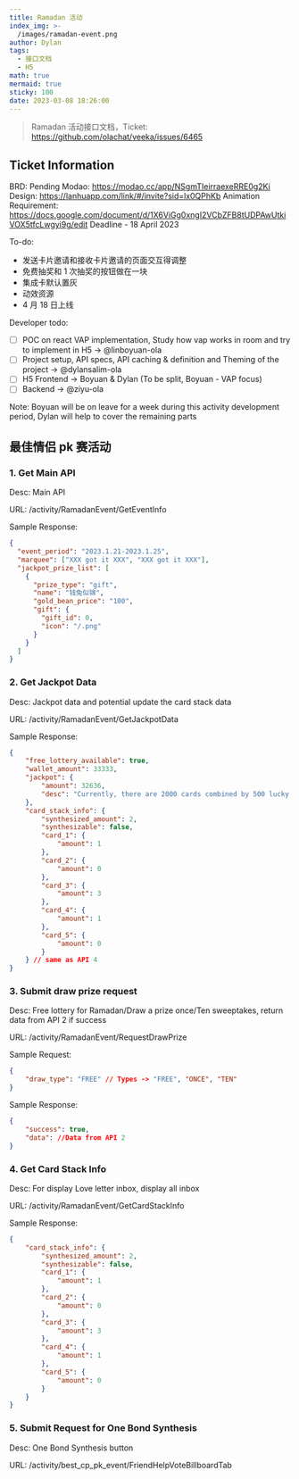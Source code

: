 ```yaml
---
title: Ramadan 活动
index_img: >-
  /images/ramadan-event.png
author: Dylan
tags:
  - 接口文档
  - H5
math: true
mermaid: true
sticky: 100
date: 2023-03-08 18:26:00
---
```


> Ramadan 活动接口文档，Ticket: https://github.com/olachat/veeka/issues/6465

<!-- more -->

## Ticket Information

BRD: Pending
Modao: https://modao.cc/app/NSgmTIeirraexeRRE0g2Ki
Design: https://lanhuapp.com/link/#/invite?sid=lx0QPhKb
Animation Requirement: https://docs.google.com/document/d/1X6ViGg0xngI2VCbZFB8tUDPAwUtkiVOX5tfcLwgyi9g/edit
Deadline - 18 April 2023

To-do:

- 发送卡片邀请和接收卡片邀请的页面交互得调整
- 免费抽奖和 1 次抽奖的按钮做在一块
- 集成卡默认置灰
- 动效资源
- 4 月 18 日上线

Developer todo:

- [ ] POC on react VAP implementation, Study how vap works in room and try to implement in H5 -> @linboyuan-ola
- [ ] Project setup, API specs, API caching & definition and Theming of the project -> @dylansalim-ola
- [ ] H5 Frontend -> Boyuan & Dylan (To be split, Boyuan - VAP focus)
- [ ] Backend -> @ziyu-ola

Note: Boyuan will be on leave for a week during this activity development period, Dylan will help to cover the remaining parts

## 最佳情侣 pk 赛活动

### 1. Get Main API

Desc: Main API

URL: /activity/RamadanEvent/GetEventInfo

Sample Response:

```json lines
{
  "event_period": "2023.1.21-2023.1.25",
  "marquee": ["XXX got it XXX", "XXX got it XXX"],
  "jackpot_prize_list": [
    {
      "prize_type": "gift",
      "name": "钱兔似锦",
      "gold_bean_price": "100",
      "gift": {
        "gift_id": 0,
        "icon": "/.png"
      }
    }
  ]
}
```

### 2. Get Jackpot Data

Desc: Jackpot data and potential update the card stack data

URL: /activity/RamadanEvent/GetJackpotData

Sample Response:

```json lines
{
    "free_lottery_available": true,
    "wallet_amount": 33333,
    "jackpot": {
        "amount": 32636,
        "desc": "Currently, there are 2000 cards combined by 500 lucky people"
    },
    "card_stack_info": {
        "synthesized_amount": 2,
        "synthesizable": false,
        "card_1": {
            "amount": 1
        },
        "card_2": {
            "amount": 0
        },
        "card_3": {
            "amount": 3
        },
        "card_4": {
            "amount": 1
        },
        "card_5": {
            "amount": 0
        }
    } // same as API 4
}
```

### 3. Submit draw prize request

Desc: Free lottery for Ramadan/Draw a prize once/Ten sweeptakes, return data from API 2 if success

URL: /activity/RamadanEvent/RequestDrawPrize

Sample Request:

```json lines
{
    "draw_type": "FREE" // Types -> "FREE", "ONCE", "TEN"
}
```

Sample Response:
```json lines
{
    "success": true,
    "data": //Data from API 2
}
```

### 4. Get Card Stack Info

Desc: For display Love letter inbox, display all inbox

URL: /activity/RamadanEvent/GetCardStackInfo

Sample Response:

```json lines
{
    "card_stack_info": {
        "synthesized_amount": 2,
        "synthesizable": false,
        "card_1": {
            "amount": 1
        },
        "card_2": {
            "amount": 0
        },
        "card_3": {
            "amount": 3
        },
        "card_4": {
            "amount": 1
        },
        "card_5": {
            "amount": 0
        }
    }
}
```

### 5. Submit Request for One Bond Synthesis

Desc: One Bond Synthesis button

URL: /activity/best_cp_pk_event/FriendHelpVoteBillboardTab

